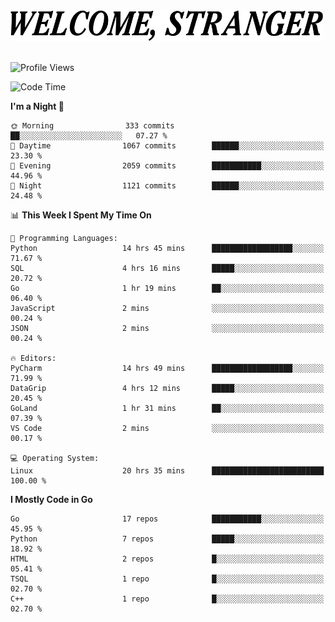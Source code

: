 <div>
  <picture>
    <source media="(prefers-color-scheme: dark)" srcset="./headers/welcome_white.png">
    <img alt="WELCOME, STRANGER" src="./headers/welcome.png" width="500">
  </picture>
</div>

<br>

![Profile Views](https://komarev.com/ghpvc/?username=darleet&color=blue)

<!--START_SECTION:waka-->
![Code Time](http://img.shields.io/badge/Code%20Time-869%20hrs%2037%20mins-blue)

**I'm a Night 🦉** 

```text
🌞 Morning                333 commits         ██░░░░░░░░░░░░░░░░░░░░░░░   07.27 % 
🌆 Daytime                1067 commits        ██████░░░░░░░░░░░░░░░░░░░   23.30 % 
🌃 Evening                2059 commits        ███████████░░░░░░░░░░░░░░   44.96 % 
🌙 Night                  1121 commits        ██████░░░░░░░░░░░░░░░░░░░   24.48 % 
```


📊 **This Week I Spent My Time On** 

```text
💬 Programming Languages: 
Python                   14 hrs 45 mins      ██████████████████░░░░░░░   71.67 % 
SQL                      4 hrs 16 mins       █████░░░░░░░░░░░░░░░░░░░░   20.72 % 
Go                       1 hr 19 mins        ██░░░░░░░░░░░░░░░░░░░░░░░   06.40 % 
JavaScript               2 mins              ░░░░░░░░░░░░░░░░░░░░░░░░░   00.24 % 
JSON                     2 mins              ░░░░░░░░░░░░░░░░░░░░░░░░░   00.24 % 

🔥 Editors: 
PyCharm                  14 hrs 49 mins      ██████████████████░░░░░░░   71.99 % 
DataGrip                 4 hrs 12 mins       █████░░░░░░░░░░░░░░░░░░░░   20.45 % 
GoLand                   1 hr 31 mins        ██░░░░░░░░░░░░░░░░░░░░░░░   07.39 % 
VS Code                  2 mins              ░░░░░░░░░░░░░░░░░░░░░░░░░   00.17 % 

💻 Operating System: 
Linux                    20 hrs 35 mins      █████████████████████████   100.00 % 
```

**I Mostly Code in Go** 

```text
Go                       17 repos            ███████████░░░░░░░░░░░░░░   45.95 % 
Python                   7 repos             █████░░░░░░░░░░░░░░░░░░░░   18.92 % 
HTML                     2 repos             █░░░░░░░░░░░░░░░░░░░░░░░░   05.41 % 
TSQL                     1 repo              █░░░░░░░░░░░░░░░░░░░░░░░░   02.70 % 
C++                      1 repo              █░░░░░░░░░░░░░░░░░░░░░░░░   02.70 % 
```




<!--END_SECTION:waka-->
